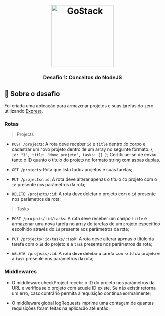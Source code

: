 <h1 align="center">
    <img alt="GoStack" src="https://rocketseat-cdn.s3-sa-east-1.amazonaws.com/bootcamp-header.png" width="200px" />
</h1>

<h3 align="center">
  Desafio 1: Conceitos do NodeJS
</h3>

## :rocket: Sobre o desafio

Foi criada uma aplicação para armazenar projetos e suas tarefas do zero utilizando [Express](https://expressjs.com/pt-br/).

### Rotas

> Projects

- `POST /projects`: A rota deve receber `id` e `title` dentro do corpo e cadastrar um novo projeto dentro de um array no seguinte formato: `{ id: "1", title: 'Novo projeto', tasks: [] }`; Certifique-se de enviar tanto o ID quanto o título do projeto no formato string com aspas duplas.

- `GET /projects`: Rota que lista todos projetos e suas tarefas;

- `PUT /projects/:id`: A rota deve alterar apenas o título do projeto com o `id` presente nos parâmetros da rota;

- `DELETE /projects/:id`: A rota deve deletar o projeto com o `id` presente nos parâmetros da rota;

> Tasks

- `POST /projects/:id/tasks`: A rota deve receber um campo `title` e armazenar uma nova tarefa no array de tarefas de um projeto específico escolhido através do `id` presente nos parâmetros da rota;

- `PUT /projects/:id/tasks/:task`: A rota deve alterar apenas o título da tarefa com o `id` do projeto e a `task` presente nos parâmetros da rota;

- `DELETE /projects/:id`: A rota deve deletar a tarefa com o `id` do projeto e a `task` presente nos parâmetros da rota;

### Middlewares

- O middleware  checkProject recebe o ID do projeto nos parâmetros da URL e verifica se o projeto com aquele ID existe. Se não existir retorna um erro, caso contrário permita a requisição continua normalmente;

- O middleware global logRequests imprime uma contagem de quantas requisições foram feitas na aplicação até então;
